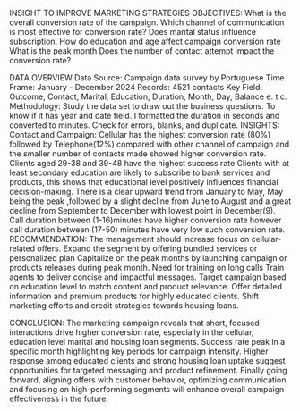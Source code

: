 INSIGHT TO IMPROVE MARKETING STRATEGIES 
OBJECTIVES:
What is the overall conversion rate of the campaign.
Which channel of communication is most effective for conversion rate?
Does marital status influence subscription.
How do education and age affect campaign conversion rate
What is the peak month 
Does the number of contact attempt impact the conversion rate?

DATA OVERVIEW
Data Source: Campaign data survey by Portuguese
Time Frame: January - December 2024 
Records: 4521 contacts
Key Field: Outcome, Contact, Marital, Education, Duration, Month, Day, Balance e. t c.
Methodology: Study the data set to draw out the business questions.  To know if it has year and date field. 
I formatted the duration in seconds and converted to minutes. Check for errors, blanks, and duplicate. 
INSIGHTS: 
Contact and Campaign: Cellular has the highest conversion rate (80%) followed by Telephone(12%) compared with other channel of campaign and the smaller number of contacts made showed higher conversion rate.
Clients aged 29-38 and 39-48 have the highest success rate
Clients with at least secondary education are likely to subscribe to bank services and products, this shows that educational level positively influences financial decision-making.
There is a clear upward trend from January to May, May being the peak ,followed by a slight decline from June to August and a great decline from September to December with lowest point in December(9).
Call duration between (1-16)minutes have higher conversion rate however call duration  between (17-50) minutes have  very low such conversion rate.
RECOMMENDATION:
The management should increase focus on cellular-related offers.
Expand the segment by offering bundled services or personalized plan
Capitalize on  the peak months by launching campaign or products releases during peak month.
Need for training on long calls
Train agents to deliver concise and impactful messages.
Target campaign based on education level to match content and product relevance. Offer detailed information and premium products for highly educated clients.
Shift marketing efforts and credit strategies towards housing loans.

CONCLUSION:
The marketing campaign reveals that short, focused interactions drive higher conversion rate, especially in the cellular, education level marital and housing loan segments. Success rate peak in a specific month highlighting key periods for campaign intensity.
Higher response  among educated clients and strong housing loan uptake suggest opportunities for targeted messaging and product refinement.
Finally going forward, aligning offers with customer behavior, optimizing communication and focusing on high-performing segments will enhance overall campaign effectiveness in the future.

















